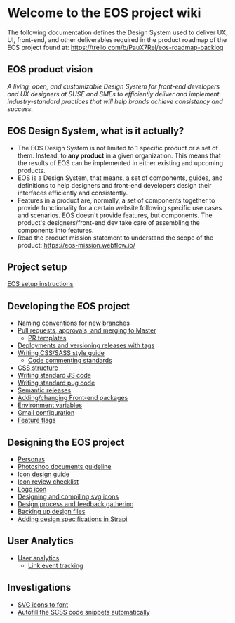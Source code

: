 # Welcome to the EOS project wiki

The following documentation defines the Design System used to deliver UX, UI, front-end, and other deliverables required in the product roadmap of the EOS project found at: https://trello.com/b/PauX7Rel/eos-roadmap-backlog

## EOS product vision

*A living, open, and customizable Design System for front-end developers and UX designers at SUSE and SMEs to efficiently deliver and implement industry-standard practices that will help brands achieve consistency and success.*

## EOS Design System, what is it actually?

- The EOS Design System is not limited to 1 specific product or a set of them. Instead, to **any product** in a given organization. This means that the results of EOS can be implemented in either existing and upcoming products.
- EOS is a Design System, that means, a set of components, guides, and definitions to help designers and front-end developers design their interfaces efficiently and consistently. 
- Features in a product are, normally, a set of components together to provide functionality for a certain website following specific use cases and scenarios. EOS doesn't provide features, but components. The product's designers/front-end dev take care of assembling the components into features.
- Read the product mission statement to understand the scope of the product: https://eos-mission.webflow.io/

## Project setup
[EOS setup instructions](https://gitlab.com/SUSE-UIUX/eos/wikis/Project-setup)
## Developing the EOS project

- [Naming conventions for new branches](naming-conventions-for-new-branches)
- [Pull requests, approvals, and merging to Master](pull-requests,-approvals,-and-merging-to-master)
  - [PR templates](/PR-templates)
- [Deployments and versioning releases with tags](deployments-and-versioning-releases-with-tags)
- [Writing CSS/SASS style guide](Editing-css-style-guide)
  - [Code commenting standards](code-commenting-standards)
- [CSS structure](CSS-structure)
- [Writing standard JS code](Writing-standard-JS-code)
- [Writing standard pug code](Writing-standard-pug-code)
- [Semantic releases](semantic-releases)
- [Adding/changing Front-end packages](installing-front-end-packages)
- [Environment variables](environment-variables)
- [Gmail configuration](gmail-configuration)
- [Feature flags](Feature-flags)

## Designing the EOS project
- [Personas](https://gitlab.com/SUSE-UIUX/eos/wikis/Personas)
- [Photoshop documents guideline](https://gitlab.com/SUSE-UIUX/eos/wikis/photoshop-documents-rules)
- [Icon design guide](https://gitlab.com/SUSE-UIUX/eos/wikis/Icon-design-guide)
- [Icon review checklist](https://gitlab.com/SUSE-UIUX/eos/wikis/Icon-Review-Checklist)
- [Logo icon](https://gitlab.com/SUSE-UIUX/eos/wikis/Logo-icons)
- [Designing and compiling svg icons](https://gitlab.com/SUSE-UIUX/eos/wikis/Designing-and-compiling-svg-icons)
- [Design process and feedback gathering](https://gitlab.com/SUSE-UIUX/eos/wikis/Design-process-and-feedback-gathering)
- [Backing up design files](https://gitlab.com/SUSE-UIUX/eos/wikis/Backing-up-design-files)
- [Adding design specifications in Strapi](Design-specs-in-Strapi)

## User Analytics
- [User analytics](User-analytics)
  - [Link event tracking](Link-event-tracking)

## Investigations
- [SVG icons to font](https://gitlab.com/SUSE-UIUX/eos/wikis/svg-icons-to-font:-automated)
- [Autofill the SCSS code snippets automatically](https://gitlab.com/SUSE-UIUX/eos/wikis/Autofill-the-SCSS-code-snippets-automatically)
